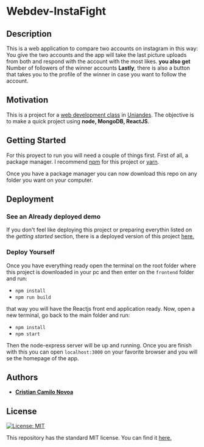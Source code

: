 # Webdev-InstaFight
## Description
This is a web application to compare two accounts on instagram in this way: You give the two accounts and the app will take the last picture uploads from both and respond with the account with the most likes. **you also get** Number of followers of the winner accounts **Lastly**, there is also a button that takes you to the profile of the winner in case you want to follow the account.

## Motivation
This is a project for a [web development class](http://johnguerra.co/classes/webDevelopment_spring_2018/) in [Uniandes](https://www.uniandes.edu.co). The objective is to make a quick project using **node, MongoDB, ReactJS**.

## Getting Started
For this proyect to run you will need a couple of things first. First of all, a package manager. I recommend [npm](https://www.npmjs.com/) for this project or [yarn](https://yarnpkg.com/en/docs/install).

Once you have a package manager you can now download this repo on any folder you want on your computer.

## Deployment

### See an Already deployed demo

If you don't feel like deploying this project or preparing everythin listed on the *getting started* section, there is a deployed version of this project [here.](https://webdev-instafight.herokuapp.com/)

### Deploy Yourself
Once you have everything ready open the terminal on the root folder where this project is downloaded in your pc and then enter on the `frontend` folder and run:
* ```npm install```
* ```npm run build```

that way you will have the Reactjs front end application ready. Now, open a new terminal, go back to the main folder and run:
* ```npm install```
* ```npm start```

Then the node-express server will be up and running. Once you are finish with this you can open `localhost:3000` on your favorite browser and you will se the homepage of the app.


## Authors
* [__Cristian Camilo Novoa__](https://github.com/ccnovoa11/)


## License
[![License: MIT](https://img.shields.io/badge/License-MIT-yellow.svg)](https://opensource.org/licenses/MIT)

This repository has the standard MIT license. You can find it [here.](https://github.com/ccnovoa11/parcial1Web/blob/master/LICENSE)
